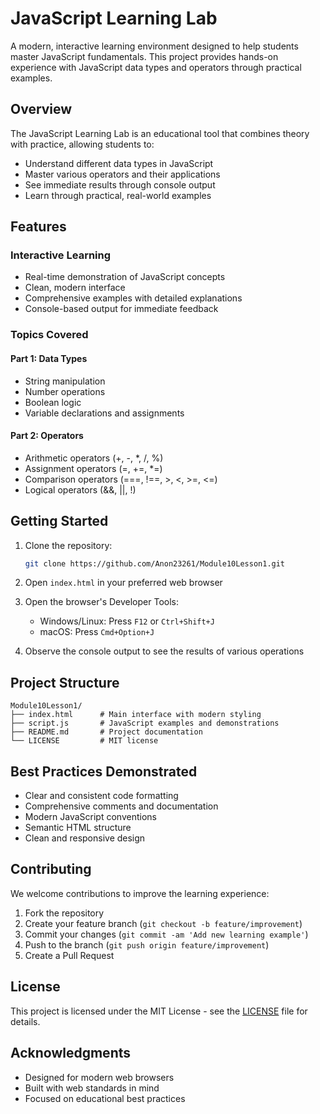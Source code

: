 # JavaScript Learning Lab

A modern, interactive learning environment designed to help students master JavaScript fundamentals. This project provides hands-on experience with JavaScript data types and operators through practical examples.

## Overview

The JavaScript Learning Lab is an educational tool that combines theory with practice, allowing students to:
- Understand different data types in JavaScript
- Master various operators and their applications
- See immediate results through console output
- Learn through practical, real-world examples

## Features

### Interactive Learning
- Real-time demonstration of JavaScript concepts
- Clean, modern interface
- Comprehensive examples with detailed explanations
- Console-based output for immediate feedback

### Topics Covered

#### Part 1: Data Types
- String manipulation
- Number operations
- Boolean logic
- Variable declarations and assignments

#### Part 2: Operators
- Arithmetic operators (+, -, *, /, %)
- Assignment operators (=, +=, *=)
- Comparison operators (===, !==, >, <, >=, <=)
- Logical operators (&&, ||, !)

## Getting Started

1. Clone the repository:
   ```bash
   git clone https://github.com/Anon23261/Module10Lesson1.git
   ```

2. Open `index.html` in your preferred web browser

3. Open the browser's Developer Tools:
   - Windows/Linux: Press `F12` or `Ctrl+Shift+J`
   - macOS: Press `Cmd+Option+J`

4. Observe the console output to see the results of various operations

## Project Structure

```
Module10Lesson1/
├── index.html      # Main interface with modern styling
├── script.js       # JavaScript examples and demonstrations
├── README.md       # Project documentation
└── LICENSE         # MIT license
```

## Best Practices Demonstrated

- Clear and consistent code formatting
- Comprehensive comments and documentation
- Modern JavaScript conventions
- Semantic HTML structure
- Clean and responsive design

## Contributing

We welcome contributions to improve the learning experience:

1. Fork the repository
2. Create your feature branch (`git checkout -b feature/improvement`)
3. Commit your changes (`git commit -am 'Add new learning example'`)
4. Push to the branch (`git push origin feature/improvement`)
5. Create a Pull Request

## License

This project is licensed under the MIT License - see the [LICENSE](LICENSE) file for details.

## Acknowledgments

- Designed for modern web browsers
- Built with web standards in mind
- Focused on educational best practices
